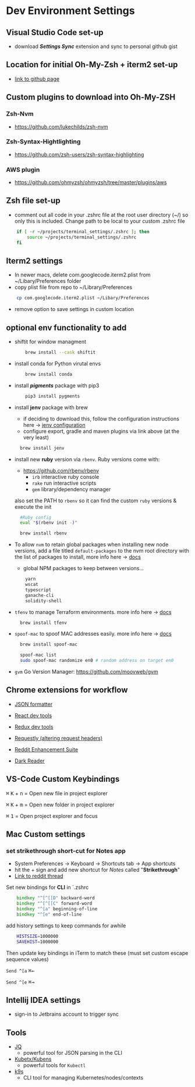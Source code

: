 # Dev Environment Settings

## Visual Studio Code set-up

- download ***Settings Sync*** extension and sync to personal github gist

## Location for initial Oh-My-Zsh + iterm2 set-up

- [link to github page](https://gist.github.com/kevin-smets/8568070)

## Custom plugins to download into Oh-My-ZSH

### Zsh-Nvm

- <https://github.com/lukechilds/zsh-nvm>
  
### Zsh-Syntax-Hightlighting

- <https://github.com/zsh-users/zsh-syntax-highlighting>

### AWS plugin

- <https://github.com/ohmyzsh/ohmyzsh/tree/master/plugins/aws>

## Zsh file set-up

- comment out all code in your .zshrc file at the root user directory (~/) so only this is included. Change path to be local to your custom .zshrc file

```zsh
    if [ -r ~/projects/terminal_settings/.zshrc ]; then
        source ~/projects/terminal_settings/.zshrc
    fi
```

## Iterm2 settings

- In newer macs, delete com.googlecode.iterm2.plist from ~/Libary/Preferences folder
- copy plist file from repo to ~/Library/Preferences

```zsh
    cp com.googlecode.iterm2.plist ~/Libary/Preferences
```

- remove option to save settings in custom location

## optional env functionality to add

- shiftit for window managment

  ```zsh
      brew install --cask shiftit
  ```

- install conda for Python virutal envs
  
  ```zsh
      brew install conda
  ```

- install ***pigments*** package with pip3
  
  ```zsh
      pip3 install pygments
  ```

- install **jenv** package with brew
  - if deciding to download this, follow the configuration instructions here -> [jenv configuration](https://developer.bring.com/blog/configuring-jenv-the-right-way/)
  - configure export, gradle and maven plugins via link above (at the very least)

  ```zsh
    brew install jenv
  ```

- install new **ruby** version via ```rbenv```. Ruby versions come with:
  - <https://github.com/rbenv/rbenv>  
    - ```irb``` interactive ruby console
    - ```rake``` run interactive scripts
    - ```gem``` library/dependency manager

  also set the PATH to `rbenv` so it can find the custom `ruby` versions & execute the init
  ```zsh
    #Ruby config
    eval "$(rbenv init -)"
  ```

  ```zsh
    brew install rbenv
  ```

- To allow `nvm` to retain global packages when installing new node versions, add a file titled ```default-packages``` to the nvm root directory with the list of packages to install, more info here -> [docs](https://github.com/nvm-sh/nvm#default-global-packages-from-file-while-installing)
  - global NPM packages to keep between versions...
  
  ```txt
      yarn
      wscat
      typescript
      ganache-cli
      solidity-shell
  ```

- `tfenv` to manage Terraform environments. more info here -> [docs](https://github.com/tfutils/tfenv)
  
  ```zsh
    brew install tfenv
  ```
  
- `spoof-mac` to spoof MAC addresses easily. more info here -> [docs](https://github.com/feross/SpoofMAC)

  ```zsh
    brew install spoof-mac
  ```

  ```zsh
    spoof-mac list
    sudo spoof-mac randomize en0 # random address on target en0
  ```

- `gvm` Go Version Manager: https://github.com/moovweb/gvm

## Chrome extensions for workflow

- [JSON formatter](https://chrome.google.com/webstore/detail/json-formatter/bcjindcccaagfpapjjmafapmmgkkhgoa?hl=en)

- [React dev tools](https://chrome.google.com/webstore/detail/react-developer-tools/fmkadmapgofadopljbjfkapdkoienihi?hl=en#:~:text=React%20Developer%20Tools%20is%20a,%22%20and%20%22%E2%9A%9B%EF%B8%8F%20Profiler%22.)

- [Redux dev tools](https://chrome.google.com/webstore/detail/redux-devtools/lmhkpmbekcpmknklioeibfkpmmfibljd/related?hl=en)
  
- [Requestly (altering request headers)](https://chrome.google.com/webstore/detail/requestly-redirect-url-mo/mdnleldcmiljblolnjhpnblkcekpdkpa/related?hl=en)

- [Reddit Enhancement Suite](https://chrome.google.com/webstore/detail/reddit-enhancement-suite/kbmfpngjjgdllneeigpgjifpgocmfgmb?hl=en-US)

- [Dark Reader](https://chrome.google.com/webstore/detail/dark-reader/eimadpbcbfnmbkopoojfekhnkhdbieeh?hl=en-US)

## VS-Code Custom Keybindings

<kbd>&#8984;</kbd> <kbd>K</kbd> + <kbd>n</kbd> = Open new file in project explorer

<kbd>&#8984;</kbd> <kbd>K</kbd> + <kbd>m</kbd> = Open new folder in project explorer

<kbd>&#8984;</kbd> <kbd>1</kbd> = Open project explorer and focus

## Mac Custom settings

### set strikethrough short-cut for Notes app

- System Preferences -> Keyboard -> Shortcuts tab -> App shortcuts
- hit the + sign and add new shortcut for *Notes* called "**Strikethrough**"
- [Link to reddit thread](https://www.reddit.com/r/MacOS/comments/ipjle5/how_do_you_add_a_shortcut_for_strikethrough_to/)


Set new bindings for **CLI** in `.zshrc

```zsh
    bindkey "^[^[[D" backward-word
    bindkey "^[^[[C" forward-word
    bindkey "^[a" beginning-of-line
    bindkey "^[e" end-of-line
```

add history settings to keep commands for awhile

```zsh
    HISTSIZE=1000000
    SAVEHIST=1000000
```

Then update key bindings in iTerm to match these (must set custom escape sequence values)

`Send ^[a`         <kbd>&#8984;</kbd><kbd>&#8592;</kbd>

`Send ^[e`         <kbd>&#8984;</kbd><kbd>&#8594;</kbd>
## Intellij IDEA settings

- sign-in to Jetbrains account to trigger sync

## Tools

- [JQ](https://stedolan.github.io/jq/)
  - powerful tool for JSON parsing in the CLI
- [Kubetx/Kubens](https://github.com/ahmetb/kubectx)
  - powerful tools for `Kubectl`
- [k9s](https://k9scli.io/)
  - CLI tool for managing Kubernetes/nodes/contexts